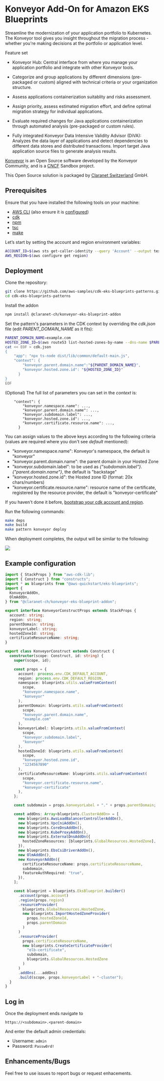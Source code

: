 # Konveyor Add-On for Amazon EKS Blueprints

Streamline the modernization of your application portfolio to Kubernetes. The Konveyor tool gives you insight throughout the migration process - whether you're making decisions at the portfolio or application level.

Feature set

- Konveyor Hub: Central interface from where you manage your application portfolio and integrate with other Konveyor tools.

- Categorize and group applications by different dimensions (pre-packaged or custom) aligned with technical criteria or your organization structure.

- Assess applications containerization suitablity and risks assessment.

- Assign priority, assess estimated migration effort, and define optimal migration strategy for individual applications.

- Evaluate required changes for Java applications containerization through automated analysis (pre-packaged or custom rules).

- Fully integrated Konveyor Data Intensive Validity Advisor (DiVA): Analyzes the data layer of applications and detect dependencies to different data stores and distributed transactions. Import target Java application source files to generate analysis results.

[Konveyor](https://www.konveyor.io/) is an Open Source software developed by the Konveyor Community, and is a [CNCF](https://www.cncf.io/) Sandbox project.

This Open Source solution is packaged by [Claranet Switzerland](https://www.claranet.ch/) GmbH.

## Prerequisites

Ensure that you have installed the following tools on your machine:

- [AWS CLI](https://docs.aws.amazon.com/cli/latest/userguide/install-cliv2.html) (also ensure it is [configured](https://docs.aws.amazon.com/cli/latest/userguide/getting-started-quickstart.html#getting-started-quickstart-new))
- [cdk](https://docs.aws.amazon.com/cdk/v2/guide/getting_started.html#getting_started_install)
- [npm](https://docs.npmjs.com/cli/v8/commands/npm-install)
- [tsc](https://www.typescriptlang.org/download)
- [make](https://www.gnu.org/software/make/)

Let’s start by setting the account and region environment variables:

```sh
ACCOUNT_ID=$(aws sts get-caller-identity --query 'Account' --output text)
AWS_REGION=$(aws configure get region)
```

## Deployment

Clone the repository:

```sh
git clone https://github.com/aws-samples/cdk-eks-blueprints-patterns.git
cd cdk-eks-blueprints-patterns
```

Install the addon

```sh
npm install @claranet-ch/konveyor-eks-blueprint-addon
```

Set the pattern's parameters in the CDK context by overriding the _cdk.json_ file (edit _PARENT_DOMAIN_NAME_ as it fits):

```sh
PARENT_DOMAIN_NAME=example.com
HOSTED_ZONE_ID=$(aws route53 list-hosted-zones-by-name --dns-name $PARENT_DOMAIN_NAME --query "HostedZones[].Id" --output text | xargs basename)
cat << EOF > cdk.json
{
    "app": "npx ts-node dist/lib/common/default-main.js",
    "context": {
        "konveyor.parent.domain.name":"${PARENT_DOMAIN_NAME}",
        "konveyor.hosted.zone.id": "${HOSTED_ZONE_ID}"
      }
}
EOF
```

(Optional) The full list of parameters you can set in the _context_ is:

```
    "context": {
        "konveyor.namespace.name": ...,
        "konveyor.parent.domain.name": ...,
        "konveyor.subdomain.label": ...,
        "konveyor.hosted.zone.id": ...,
        "konveyor.certificate.resource.name": ...,
      }
```

You can assign values to the above keys according to the following criteria (values are required where you don't see _default_ mentioned):

- "konveyor.namespace.name": Konveyor's namespace, the default is "konveyor"
- "konveyor.parent.domain.name": the parent domain in your Hosted Zone
- "konveyor.subdomain.label": to be used as _{"subdomain.label"}.{"parent.domain.name"}_, the default is "backstage"
- "konveyor.hosted.zone.id": the Hosted zone ID (format: 20x chars/numbers)
- "konveyor.certificate.resource.name": resource name of the certificate, registered by the resource provider, the default is "konveyor-certificate"

If you haven't done it before, [bootstrap your cdk account and region](https://docs.aws.amazon.com/cdk/v2/guide/bootstrapping.html).

Run the following commands:

```sh
make deps
make build
make pattern konveyor deploy
```

When deployment completes, the output will be similar to the following:

<img src="./addon/src/assets/img.png"/>

## Example configuration

```typescript
import { StackProps } from "aws-cdk-lib";
import { Construct } from "constructs";
import * as blueprints from "@aws-quickstart/eks-blueprints";
import {
  KonveyorAddOn,
  OlmAddOn,
} from "@claranet-ch/konveyor-eks-blueprint-addon";

export interface KonveyorConstructProps extends StackProps {
  account: string;
  region: string;
  parentDomain: string;
  konveyorLabel: string;
  hostedZoneId: string;
  certificateResourceName: string;
}

export class KonveyorConstruct extends Construct {
  constructor(scope: Construct, id: string) {
    super(scope, id);

    const props = {
      account: process.env.CDK_DEFAULT_ACCOUNT,
      region: process.env.CDK_DEFAULT_REGION,
      namespace: blueprints.utils.valueFromContext(
        scope,
        "konveyor.namespace.name",
        "konveyor"
      ),
      parentDomain: blueprints.utils.valueFromContext(
        scope,
        "konveyor.parent.domain.name",
        "example.com"
      ),
      konveyorLabel: blueprints.utils.valueFromContext(
        scope,
        "konveyor.subdomain.label",
        "konveyor"
      ),
      hostedZoneId: blueprints.utils.valueFromContext(
        scope,
        "konveyor.hosted.zone.id",
        "1234567890"
      ),
      certificateResourceName: blueprints.utils.valueFromContext(
        scope,
        "konveyor.certificate.resource.name",
        "konveyor-certificate"
      ),
    };

    const subdomain = props.konveyorLabel + "." + props.parentDomain;

    const addOns: Array<blueprints.ClusterAddOn> = [
      new blueprints.AwsLoadBalancerControllerAddOn(),
      new blueprints.VpcCniAddOn(),
      new blueprints.CoreDnsAddOn(),
      new blueprints.KubeProxyAddOn(),
      new blueprints.ExternalDnsAddOn({
        hostedZoneResources: [blueprints.GlobalResources.HostedZone],
      }),
      new blueprints.EbsCsiDriverAddOn(),
      new OlmAddOn(),
      new KonveyorAddOn({
        certificateResourceName: props.certificateResourceName,
        subdomain,
        featureAuthRequired: "true",
      }),
    ];

    const blueprint = blueprints.EksBlueprint.builder()
      .account(props.account)
      .region(props.region)
      .resourceProvider(
        blueprints.GlobalResources.HostedZone,
        new blueprints.ImportHostedZoneProvider(
          props.hostedZoneId,
          props.parentDomain
        )
      )
      .resourceProvider(
        props.certificateResourceName,
        new blueprints.CreateCertificateProvider(
          "elb-certificate",
          subdomain,
          blueprints.GlobalResources.HostedZone
        )
      )
      .addOns(...addOns)
      .build(scope, props.konveyorLabel + "-cluster");
  }
}
```

## Log in

Once the deployment ends navigate to

`https://<subdomain>.<parent-domain>`

And enter the default admin credentials:

- Username: `admin`
- Password: `Passw0rd!`

## Enhancements/Bugs

Feel free to use issues to report bugs or request enhacements.
